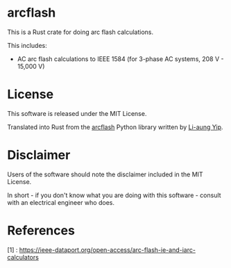 # arcflash

This is a Rust crate for doing arc flash calculations.

This includes:

* AC arc flash calculations to IEEE 1584 (for 3-phase AC systems, 208 V - 15,000 V)

# License

This software is released under the MIT License.

Translated into Rust from the [arcflash](https://github.com/LiaungYip/arcflash) Python
library written by [Li-aung Yip](https://www.penwatch.net).

# Disclaimer

Users of the software should note the disclaimer included in the MIT License.

In short - if you don't know what you are doing with this software - consult with an electrical engineer who does.

# References

[1] : https://ieee-dataport.org/open-access/arc-flash-ie-and-iarc-calculators